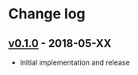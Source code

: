 # Change log

## [v0.1.0] - 2018-05-XX

* Initial implementation and release

[v0.1.0]: https://github.com/piotrmurach/coinpare/compare/v0.1.0

